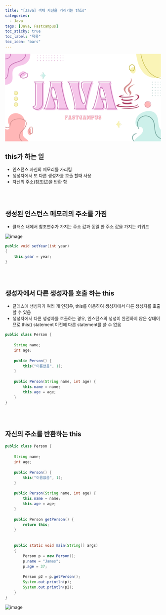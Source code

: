 ```yaml
---
title: "[Java] 객체 자신을 가리키는 this"
categories:
  - Java
tags: [Java, Fastcampus]
toc_sticky: true
toc_label: "목록"
toc_icon: "bars"
---
```


![Untitled](https://github.com/solfany/solfany.github.io/blob/master/blog/blog-main/fast-main.png?raw=true)

## this가 하는 일

- 인스턴스 자신의 메모리를 가리킴
- 생성자에서 또 다른 생성자를 호출 할때 사용
- 자신의 주소(참조값)을 반환 함

<br>

<br>

## 생성된 인스턴스 메모리의 주소를 가짐

- 클래스 내에서 참조변수가 가지는 주소 값과 동일 한 주소 값을 가지는 키워드

![image](https://github.com/solfany/solfany/assets/123814718/89ca7aef-6735-4e84-94dc-fb0fdf591213)

```java
public void setYear(int year)
{
    this.year = year;
}
```

<br>
<br>

## 생성자에서 다른 생성자를 호출 하는 this

- 클래스에 생성자가 여러 개 인경우, this를 이용하여 생성자에서 다른 생성자를 호출할 수 있음
- 생성자에서 다른 생성자를 호출하는 경우, 인스턴스의 생성이 완전하지 않은 상태이므로 this() statement 이전에 다른 statement를 쓸 수 없음

```java
public class Person {

	String name;
	int age;

	public Person() {
		this("이름없음", 1);
	}

	public Person(String name, int age) {
		this.name = name;
		this.age = age;
	}
}
```

<br>
<br>

## 자신의 주소를 반환하는 this

```java
public class Person {

	String name;
	int age;

	public Person() {
		this("이름없음", 1);
	}

	public Person(String name, int age) {
		this.name = name;
		this.age = age;
	}

	public Person getPerson() {
		return this;
	}


	public static void main(String[] args)
	{
		Person p = new Person();
		p.name = "James";
		p.age = 37;

		Person p2 = p.getPerson();
		System.out.println(p);
		System.out.println(p2);
	}
}
```

![image](https://github.com/solfany/solfany/assets/123814718/659271af-de73-4b1b-8a3c-57b8664d36f1)
